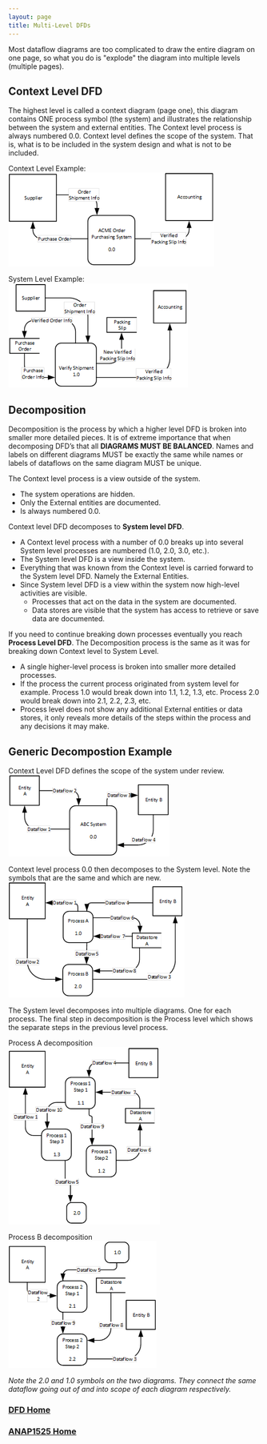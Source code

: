 ```yaml
---
layout: page
title: Multi-Level DFDs
---
```


Most dataflow diagrams are too complicated to draw the entire diagram on one page, so what you do is "explode" the diagram into multiple levels (multiple pages).

## Context Level DFD
The highest level is called a context diagram (page one), this diagram contains ONE process symbol (the system) and illustrates the relationship between the system and external entities. The Context level process is always numbered 0.0.  Context level defines the scope of the system. That is, what is to be included in the system design and what is not to be included.

Context Level Example:<br>
![context-sample](files/context-sample.png)

System Level Example:<br>
![system-sample](files/system-sample.png)

## Decomposition
Decomposition is the process by which a higher level DFD is broken into smaller more detailed pieces. It is of extreme importance that when decomposing DFD’s that all **DIAGRAMS MUST BE BALANCED**. Names and labels on different diagrams MUST be exactly the same while names or labels of dataflows on the same diagram MUST be unique.

The Context level process is a view outside of the system.
* The system operations are hidden.
* Only the External entities are documented.
* Is always numbered 0.0.

Context level DFD decomposes to **System level DFD**.
* A Context level process with a number of 0.0 breaks up into several System level processes are numbered (1.0, 2.0, 3.0, etc.).
* The System level DFD is a view inside the system.
* Everything that was known from the Context level is carried forward to the System level DFD. Namely the External Entities.
* Since System level DFD is a view within the system now high-level activities are visible.
  * Processes that act on the data in the system are documented.
  * Data stores are visible that the system has access to retrieve or save data are documented.

If you need to continue breaking down processes eventually you reach **Process Level DFD**. The Decomposition process is the same as it was for breaking down Context level to System Level.
* A single higher-level process is broken into smaller more detailed processes.
* If the process the current process originated from system level for example. Process 1.0 would break down into 1.1, 1.2, 1.3, etc. Process 2.0 would break down into 2.1, 2.2, 2.3, etc.
* Process level does not show any additional External entities or data stores, it only reveals more details of the steps within the process and any decisions it may make.

## Generic Decompostion Example
Context Level DFD defines the scope of the system under review.<br>
![generic-context](files/generic-context.png)

Context level process 0.0 then decomposes to the System level. Note the symbols that are the same and which are new.<br>
![generic-system](files/generic-system.png)

The System level decomposes into multiple diagrams. One for each process. The final step in decomposition is the Process level which shows the separate steps in the previous level process.

Process A decomposition<br>
![generic-process-a](files/generic-process-a.png)

Process B decomposition<br>
![generic-process-b](files/generic-process-b.png)

*Note the 2.0 and 1.0 symbols on the two diagrams. They connect the same dataflow going out of and into scope of each diagram respectively.*

### [DFD Home](dfds.md)
### [ANAP1525 Home](../)